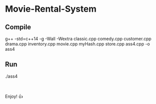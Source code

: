 # Movie-Rental-System
## Compile
g++ -std=c++14 -g -Wall -Wextra classic.cpp comedy.cpp customer.cpp drama.cpp inventory.cpp movie.cpp myHash.cpp store.cpp ass4.cpp -o ass4

## Run
./ass4

<br><br>
Enjoy! :+1:
